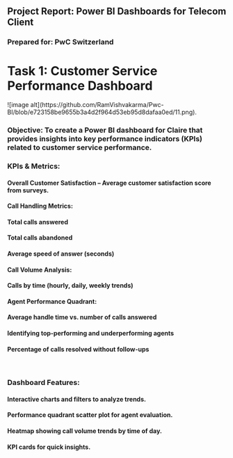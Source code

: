 <h2>Project Report: Power BI Dashboards for Telecom Client</h2>
<h3>Prepared for: PwC Switzerland</h3>
<h1>Task 1: Customer Service Performance Dashboard</h1>
![image alt](https://github.com/RamVishvakarma/Pwc-BI/blob/e723158be9655b3a4d2f964d53eb95d8dafaa0ed/11.png).
<h3>Objective: To create a Power BI dashboard for Claire that provides insights into key performance indicators (KPIs) related to customer service performance.</h3>
<h3>KPIs & Metrics:</h3>
<h4>Overall Customer Satisfaction – Average customer satisfaction score from surveys.</h4>
<h4>Call Handling Metrics:</h4>
<h4>Total calls answered</h4>
<h4>Total calls abandoned</h4>
<h4>Average speed of answer (seconds)</h4>
<h4>Call Volume Analysis:</h4>
<h4>Calls by time (hourly, daily, weekly trends)</h4>
<h4>Agent Performance Quadrant:</h4>
<h4>Average handle time vs. number of calls answered</h4>
<h4>Identifying top-performing and underperforming agents</h4>

<h4>Percentage of calls resolved without follow-ups</h4>
<br>
<h3>Dashboard Features:</h3>
<h4>Interactive charts and filters to analyze trends.</h4>
<h4>Performance quadrant scatter plot for agent evaluation.</h4>
<h4>Heatmap showing call volume trends by time of day.</h4>
<h4>KPI cards for quick insights.</h4>

